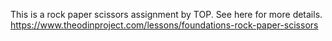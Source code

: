 This is a rock paper scissors assignment by TOP. See here for more details. https://www.theodinproject.com/lessons/foundations-rock-paper-scissors
